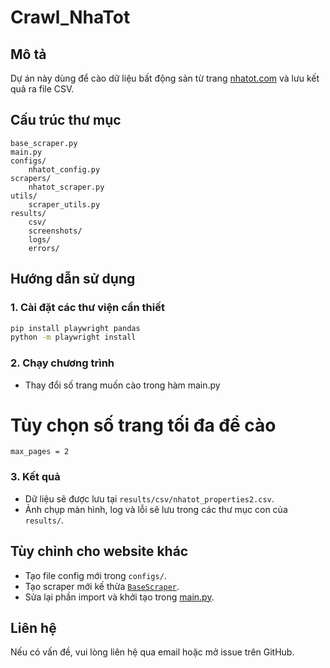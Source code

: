 # Crawl_NhaTot

## Mô tả
Dự án này dùng để cào dữ liệu bất động sản từ trang [nhatot.com](https://www.nhatot.com/thue-bat-dong-san-ha-noi) và lưu kết quả ra file CSV.

## Cấu trúc thư mục
```
base_scraper.py
main.py
configs/
    nhatot_config.py
scrapers/
    nhatot_scraper.py
utils/
    scraper_utils.py
results/
    csv/
    screenshots/
    logs/
    errors/
```

## Hướng dẫn sử dụng

### 1. Cài đặt các thư viện cần thiết
```sh
pip install playwright pandas
python -m playwright install
```

### 2. Chạy chương trình

- Thay đổi số trang muốn cào trong hàm main.py
# Tùy chọn số trang tối đa để cào
    max_pages = 2

### 3. Kết quả
- Dữ liệu sẽ được lưu tại `results/csv/nhatot_properties2.csv`.
- Ảnh chụp màn hình, log và lỗi sẽ lưu trong các thư mục con của `results/`.

## Tùy chỉnh cho website khác
- Tạo file config mới trong `configs/`.
- Tạo scraper mới kế thừa [`BaseScraper`](base_scraper.py).
- Sửa lại phần import và khởi tạo trong [main.py](main.py).

## Liên hệ
Nếu có vấn đề, vui lòng liên hệ qua email hoặc mở issue trên GitHub.
